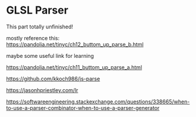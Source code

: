 # GLSL Parser

This part totally unfinished!

mostly reference this: https://pandolia.net/tinyc/ch12_buttom_up_parse_b.html

maybe some useful link for learning

https://pandolia.net/tinyc/ch11_buttom_up_parse_a.html

https://github.com/kkoch986/js-parse

https://jasonhpriestley.com/lr

https://softwareengineering.stackexchange.com/questions/338665/when-to-use-a-parser-combinator-when-to-use-a-parser-generator